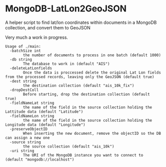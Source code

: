 # MongoDB-LatLon2GeoJSON
A helper script to find lat/lon coordinates within documents in a MongoDB collection, and convert them to GeoJSON 


Very much a work in progress.



```
Usage of ./main:
  -batchSize int
        the number of documents to process in one batch (default 1000)
  -db string
        The database to work in (default "AIS")
  -deleteLatLonfields
        Once the data is proccessed delete the original Lat Lon fields from the processed records, leaving only the GeoJSON (default true)
  -dest string
        the destination collection (default "ais_10k_fix")
  -dropDestColl
        Before starting, drop the destination collection (default true)
  -fieldNameLat string
        the name of the field in the source collection holding the Lattitude data (default "Latitude")
  -fieldNameLon string
        the name of the field in the source collection holding the Longitude data (default "Longitude")
  -preserveObjectID
        When inserting the new document, remove the objectID so the DB can assign a new one
  -source string
        the source collection (default "ais_10k")
  -uri string
        The URI of the MongoDB instance you want to connect to (default "mongodb://localhost")
```
